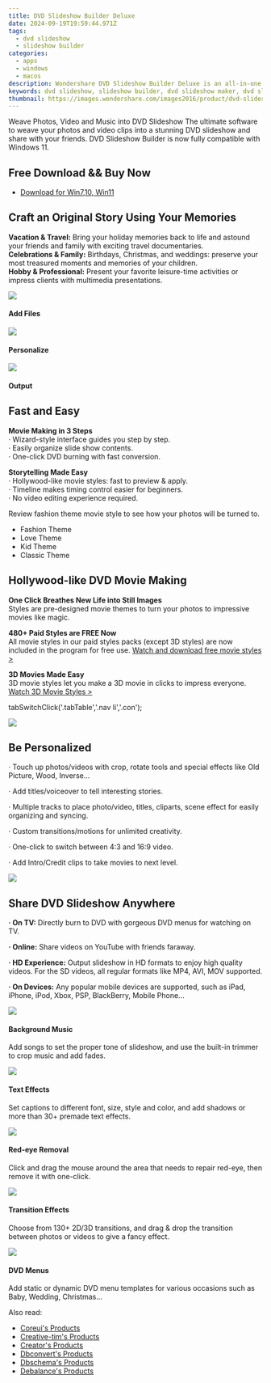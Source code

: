 ```yaml
---
title: DVD Slideshow Builder Deluxe
date: 2024-09-19T19:59:44.971Z
tags: 
  - dvd slideshow
  - slideshow builder
categories: 
  - apps
  - windows
  - macos
description: Wondershare DVD Slideshow Builder Deluxe is an all-in-one dvd slideshow maker to turn photos, music and videos to DVD slideshows (Windows 11 supported).
keywords: dvd slideshow, slideshow builder, dvd slideshow maker, dvd slideshow software
thumbnail: https://images.wondershare.com/images2016/product/dvd-slideshow/effects.jpg
---
```


Weave Photos, Video and Music into DVD Slideshow
The ultimate software to weave your photos and video clips into a stunning DVD slideshow and share with your friends. DVD Slideshow Builder is now fully compatible with Windows 11.

## Free Download && Buy Now

- [Download for Win7,10, Win11](https://secure.2checkout.com/order/cart.php?PRODS=4560064&QTY=1&AFFILIATE=108875&CART=1)

## Craft an Original Story Using Your Memories

**Vacation & Travel:** Bring your holiday memories back to life and astound your friends and family with exciting travel documentaries.  
**Celebrations & Family:** Birthdays, Christmas, and weddings: preserve your most treasured moments and memories of your children.  
**Hobby & Professional:** Present your favorite leisure-time activities or impress clients with multimedia presentations.

![](https://images.wondershare.com/images2016/product/dvd-slideshow/icon_add.png)

#### Add Files

![](https://images.wondershare.com/images2016/product/dvd-slideshow/icon_edit.png)

#### Personalize

![](https://images.wondershare.com/images2016/product/dvd-slideshow/icon_output.png)

#### Output

## Fast and Easy

**Movie Making in 3 Steps**  
· Wizard-style interface guides you step by step.  
· Easily organize slide show contents.  
· One-click DVD burning with fast conversion.

**Storytelling Made Easy**  
· Hollywood-like movie styles: fast to preview & apply.  
· Timeline makes timing control easier for beginners.  
· No video editing experience required.

Review fashion theme movie style to see how your photos will be turned to.

- Fashion Theme
- Love Theme
- Kid Theme
- Classic Theme

## Hollywood-like DVD Movie Making

**One Click Breathes New Life into Still Images**  
Styles are pre-designed movie themes to turn your photos to impressive movies like magic.

**480+ Paid Styles are FREE Now**  
All movie styles in our paid styles packs (except 3D styles) are now included in the program for free use. [Watch and download free movie styles >](https://www.wondershare.com/slideshow/free-movie-styles.html#tab)

**3D Movies Made Easy**  
3D movie styles let you make a 3D movie in clicks to impress everyone. [Watch 3D Movie Styles >](https://www.wondershare.com/pro/3d-style-pack.html)

tabSwitchClick('.tabTable','.nav li','.con');

![](https://images.wondershare.com/images2016/product/dvd-slideshow/effects.jpg)

## Be Personalized

· Touch up photos/videos with crop, rotate tools and special effects like Old Picture, Wood, Inverse...

· Add titles/voiceover to tell interesting stories.

· Multiple tracks to place photo/video, titles, cliparts, scene effect for easily organizing and syncing.

· Custom transitions/motions for unlimited creativity.

· One-click to switch between 4:3 and 16:9 video.

· Add Intro/Credit clips to take movies to next level.

![](https://images.wondershare.com/images2016/product/dvd-slideshow/share_instantly.jpg)

## Share DVD Slideshow Anywhere

**· On TV:** Directly burn to DVD with gorgeous DVD menus for watching on TV.

**· Online:** Share videos on YouTube with friends faraway.

**· HD Experience:** Output slideshow in HD formats to enjoy high quality videos. For the SD videos, all regular formats like MP4, AVI, MOV supported.

**· On Devices:** Any popular mobile devices are supported, such as iPad, iPhone, iPod, Xbox, PSP, BlackBerry, Mobile Phone...

![](https://images.wondershare.com/images2016/product/dvd-slideshow/icon_music.png)

#### Background Music

Add songs to set the proper tone of slideshow, and use the built-in trimmer to crop music and add fades.

![](https://images.wondershare.com/images2016/product/dvd-slideshow/icon_text.png)

#### Text Effects

Set captions to different font, size, style and color, and add shadows or more than 30+ premade text effects.

![](https://images.wondershare.com/images2016/product/dvd-slideshow/icon_eye.png)

#### Red-eye Removal

Click and drag the mouse around the area that needs to repair red-eye, then remove it with one-click.

![](https://images.wondershare.com/images2016/product/dvd-slideshow/icon_transition.png)

#### Transition Effects

Choose from 130+ 2D/3D transitions, and drag & drop the transition between photos or videos to give a fancy effect.

![](https://images.wondershare.com/images2016/product/dvd-slideshow/icon_dvdmenu.png)

#### DVD Menus

Add static or dynamic DVD menu templates for various occasions such as Baby, Wedding, Christmas…

<ins class="adsbygoogle"
      style="display:block"
      data-ad-client="ca-pub-7571918770474297"
      data-ad-slot="8358498916"
      data-ad-format="auto"
      data-full-width-responsive="true"></ins>

<span class="atpl-alsoreadstyle">Also read:</span>
<div><ul>
<li><a href="https://tools.techidaily.com/coreui/products/"><u>Coreui's Products</u></a></li>
<li><a href="https://tools.techidaily.com/creative-tim/products/"><u>Creative-tim's Products</u></a></li>
<li><a href="https://tools.techidaily.com/creator/products/"><u>Creator's Products</u></a></li>
<li><a href="https://tools.techidaily.com/dbconvert/products/"><u>Dbconvert's Products</u></a></li>
<li><a href="https://tools.techidaily.com/dbschema/products/"><u>Dbschema's Products</u></a></li>
<li><a href="https://tools.techidaily.com/debalance/products/"><u>Debalance's Products</u></a></li>
</ul></div>

